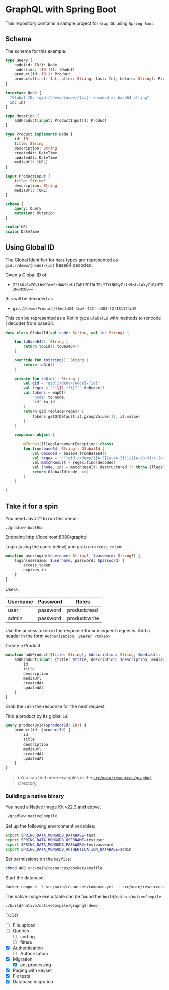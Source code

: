 # GraphQL with Spring Boot

This repository contains a sample project for `GraphQL` using `Spring Boot`.

## Schema

The schema for this example.

```graphql
type Query {
    node(id: ID!): Node
    nodes(ids: [ID!]!): [Node]!
    product(id: ID!): Product
    products(first: Int, after: String, last: Int, before: String): ProductConnection
}

interface Node {
  "Global ID: (gid://demo/{node}/{id}) encoded as base64 string"
  id: ID!
}

type Mutation {
    addProduct(input: ProductInput!): Product
}

type Product implements Node {
    id: ID!
    title: String
    description: String
    createdAt: DateTime
    updatedAt: DateTime
    mediaUrl: [URL]
}

input ProductInput {
    title: String!
    description: String
    mediaUrl: [URL]
}

schema {
    query: Query
    mutation: Mutation
}

scalar URL
scalar DateTime
```

## Using Global ID

The Global Identifier for `Node` types are represented as `gid://demo/{node}/{id}` base64 decoded.

Given a Global ID of

- `Z2lkOi8vZGVtby9Qcm9kdWN0LzU1ZWM1ZDI0LTRjYTYtNDMyZi1hMzAzLWYyZjE4MTE3NGMxOQ==`

this will be decoded as

- `gid://demo/Product/55ec5d24-4ca6-432f-a303-f2f181174c19`

This can be represented as a Kotlin type `GlobalId` with methods to (encode | decode) from base64.

```kotlin
data class GlobalId(val node: String, val id: String) {

    fun toBase64(): String {
        return toGid().toBase64()
    }

    override fun toString(): String {
        return toGid()
    }
    
    private fun toGid(): String {
        val gid = "gid://demo/{node}/{id}"
        val regex = """\{(.+?)}""".toRegex()
        val tokens = mapOf(
            "node" to node,
            "id" to id
        )
        return gid.replace(regex) {
            tokens.getOrDefault(it.groupValues[1], it.value)
        }
    }

    companion object {
        
        @Throws(IllegalArgumentException::class)
        fun from(base64: String): GlobalId {
            val decoded = base64.fromBase64()
            val regex = """^gid://demo/([A-Z][a-zA-Z]*)/([a-z0-9]+(-[a-z0-9]+)*)$""".toRegex()
            val matchResult = regex.find(decoded)
            val (node, id) = matchResult?.destructured ?: throw IllegalArgumentException("Invalid ID: $base64")
            return GlobalId(node, id)
        }
    }

}

```

## Take it for a spin

You need Java 21 to run this demo:

```bash
./gradlew bootRun
```

Endpoint: http://localhost:8080/graphql

Login (using the users below) and grab an `access_token`:

```graphql
mutation userLogin($username: String!, $password: String!) {
    login(username: $username, password: $password) {
        access_token
        expires_in
    }
}
```

Users:

| Username | Password | Roles         |
|----------|----------|---------------|
| user     | password | product:read  |
| admin    | password | product:write |

Use the access token in the response for subsequent requests. Add a header in the form `Authorization: Bearer <token>`

Create a Product:

```graphql
mutation addProduct($title: String!, $description: String, $mediaUrl: [URL]) {
    addProduct(input: {title: $title, description: $description, mediaUrl: $mediaUrl}) {
        id
        title
        description
        mediaUrl
        createdAt
        updatedAt
    }
}
```

Grab the `id` in the response for the next request.

Find a product by its global `id`:

```graphql
query productById($productId: ID!) {
    product(id: $productId) {
        id
        title
        description
        mediaUrl
        createdAt
        updatedAt
    }
}
```

> :information_source: You can find more examples in the [`src/main/resources/graphql`](src/main/resources/graphql) directory.

### Building a native binary

You need a [Native Image Kit](https://bell-sw.com/pages/downloads/native-image-kit/#/nik-22-17) v22.3 and above.

```bash
./gradlew nativeCompile
```

Set up the following environment variables:

```bash
export SPRING_DATA_MONGODB_DATABASE=test
export SPRING_DATA_MONGODB_USERNAME=testuser
export SPRING_DATA_MONGODB_PASSWORD=testpassword
export SPRING_DATA_MONGODB_AUTHENTICATION_DATABASE=admin
```

Set permissions on the `keyfile`:

```bash
chmod 400 src/main/resources/docker/keyfile
```

Start the database:

```bash
docker compose -f src/main/resources/compose.yml -f src/main/resources/compose.dev.yml up -d
````

The native image executable can be found the `build/native/nativeCompile`

```bash
./build/native/nativeCompile/graphql-demo
```

TODO

- [ ] File upload
- [ ] Queries
  - [ ] sorting
  - [ ] filters
- [x] Authentication
  - [ ] Authorization
- [x] Migration
  - [x] aot processing
- [x] Paging with keyset
- [x] Fix tests
- [x] Database migration
